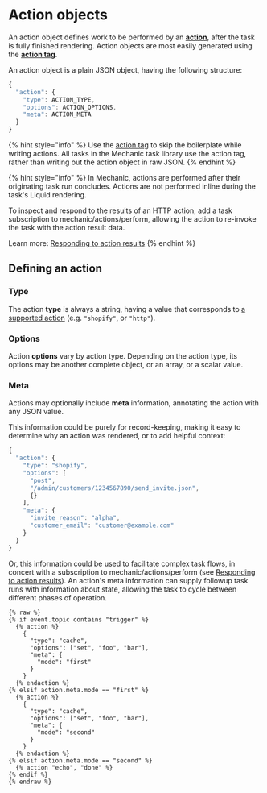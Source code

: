 # Action objects

An action object defines work to be performed by an [**action**](../../actions/), after the task is fully finished rendering. Action objects are most easily generated using the [**action tag**](../../../platform/liquid/tags/action.md).

An action object is a plain JSON object, having the following structure:

```javascript
{
  "action": {
    "type": ACTION_TYPE,
    "options": ACTION_OPTIONS,
    "meta": ACTION_META
  }
}
```

{% hint style="info" %}
Use the [action tag](../../../platform/liquid/tags/action.md) to skip the boilerplate while writing actions. All tasks in the Mechanic task library use the action tag, rather than writing out the action object in raw JSON.
{% endhint %}

{% hint style="info" %}
In Mechanic, actions are performed after their originating task run concludes. Actions are not performed inline during the task's Liquid rendering.

To inspect and respond to the results of an HTTP action, add a task subscription to mechanic/actions/perform, allowing the action to re-invoke the task with the action result data.

Learn more: [Responding to action results](../../../techniques/responding-to-action-results.md)
{% endhint %}

## Defining an action

### Type

The action **type** is always a string, having a value that corresponds to [a supported action](../../actions/) (e.g. `"shopify"`, or `"http"`).

### Options

Action **options** vary by action type. Depending on the action type, its options may be another complete object, or an array, or a scalar value.

### Meta

Actions may optionally include **meta** information, annotating the action with any JSON value.

This information could be purely for record-keeping, making it easy to determine why an action was rendered, or to add helpful context:

```javascript
{
  "action": {
    "type": "shopify",
    "options": [
      "post",
      "/admin/customers/1234567890/send_invite.json",
      {}
    ],
    "meta": {
      "invite_reason": "alpha",
      "customer_email": "customer@example.com"
    }
  }
}
```

Or, this information could be used to facilitate complex task flows, in concert with a subscription to mechanic/actions/perform (see [Responding to action results](../../../techniques/responding-to-action-results.md)). An action's meta information can supply followup task runs with information about state, allowing the task to cycle between different phases of operation.

```liquid
{% raw %}
{% if event.topic contains "trigger" %}
  {% action %}
    {
      "type": "cache",
      "options": ["set", "foo", "bar"],
      "meta": {
        "mode": "first"
      }
    }
  {% endaction %}
{% elsif action.meta.mode == "first" %}
  {% action %}
    {
      "type": "cache",
      "options": ["set", "foo", "bar"],
      "meta": {
        "mode": "second"
      }
    }
  {% endaction %}
{% elsif action.meta.mode == "second" %}
  {% action "echo", "done" %}
{% endif %}
{% endraw %}
```
